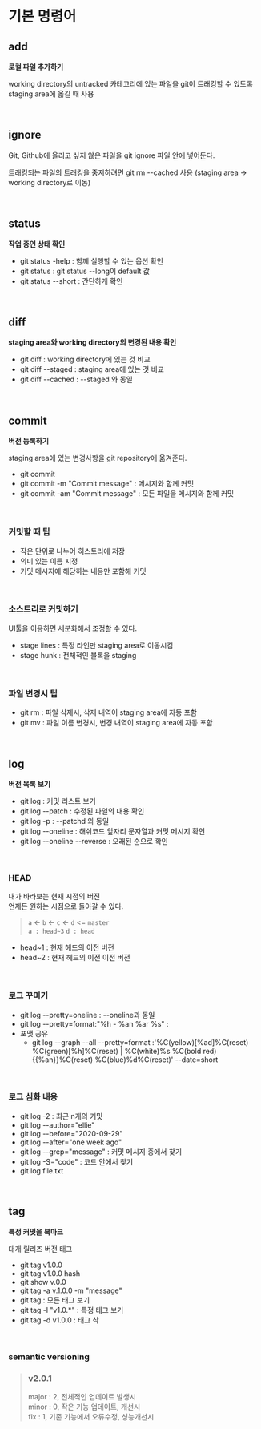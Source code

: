 # 기본 명령어

## add
<strong>로컬 파일 추가하기</strong> <br>

working directory의 untracked 카테고리에 있는 파일을 git이 트래킹할 수 있도록 
staging area에 옮길 때 사용

<br>

## ignore
Git, Github에 올리고 싶지 않은 파일을 git ignore 파일 안에 넣어둔다. <br>

트래킹되는 파일의 트래킹을 중지하려면 git rm --cached 사용 (staging area -> working directory로 이동)

<br>

## status
<strong>작업 중인 상태 확인</strong>
* git status -help : 함께 실행할 수 있는 옵션 확인<br>
* git status : git status --long이 default 값  
* git status --short : 간단하게 확인

<br>

## diff
<strong>staging area와 working directory의 변경된 내용 확인</strong>
* git diff : working directory에 있는 것 비교 
* git diff --staged : staging area에 있는 것 비교
* git diff --cached : --staged 와 동일 

<br>

## commit
<strong>버전 등록하기</strong> <br>

staging area에 있는 변경사항을 git repository에 옮겨준다.
* git commit 
* git commit -m "Commit message" : 메시지와 함께 커밋
* git commit -am "Commit message" : 모든 파일을 메시지와 함께 커밋

<br>

### <strong>커밋할 때 팁</strong> <br>
* 작은 단위로 나누어 히스토리에 저장 
* 의미 있는 이름 지정
* 커밋 메시지에 해당하는 내용만 포함해 커밋

<br>

### 소스트리로 커밋하기
UI툴을 이용하면 세분화해서 조정할 수 있다.
* stage lines : 특정 라인만 staging area로 이동시킴
* stage hunk : 전체적인 블록을 staging 

<br>

### 파일 변경시 팁
* git rm : 파일 삭제시, 삭제 내역이 staging area에 자동 포함 
* git mv : 파일 이름 변경시, 변경 내역이 staging area에 자동 포함 

<br>

## log
<strong>버전 목록 보기</strong>

* git log : 커밋 리스트 보기
* git log --patch : 수정된 파일의 내용 확인
* git log -p : --patchd 와 동일  
* git log --oneline : 해쉬코드 앞자리 문자열과 커밋 메시지 확인
* git log --oneline --reverse : 오래된 순으로 확인

<br>

### HEAD 
내가 바라보는 현재 시점의 버전 <br>
언제든 원하는 시점으로 돌아갈 수 있다.

> `a` <- `b` <- `c` <- `d` <= `master`<br>
> `a : head~3`   `d : head`
 
* head~1 : 현재 헤드의 이전 버전
* head~2 : 현재 헤드의 이전 이전 버전

<br>

### 로그 꾸미기
* git log --pretty=oneline : --oneline과 동일
* git log --pretty=format:"%h - %an %ar %s" : 
* 포맷 공유
  * git log --graph --all --pretty=format :'%C(yellow)[%ad]%C(reset) %C(green)[%h]%C(reset) | %C(white)%s %C(bold red){{%an}}%C(reset) %C(blue)%d%C(reset)' --date=short

<br>

### 로그 심화 내용
* git log -2 : 최근 n개의 커밋 
* git log --author="ellie"
* git log --before="2020-09-29"
* git log --after="one week ago"
* git log --grep="message" : 커밋 메시지 중에서 찾기 
* git log -S="code" : 코드 안에서 찾기 
* git log file.txt

<br>

## tag
<strong>특정 커밋을 북마크</strong> <br>

대개 릴리즈 버전 태그

* git tag v1.0.0  
* git tag v1.0.0 hash  
* git show v.0.0  
* git tag -a v.1.0.0 -m "message" 
* git tag : 모든 태그 보기
* git tag -l "v1.0.*" : 특정 태그 보기
* git tag -d v1.0.0 : 태그 삭

<br>

### semantic versioning
> ### v2.0.1<br>
> major : 2, 전체적인 업데이트 발생시<br>
> minor : 0, 작은 기능 업데이트, 개선시<br>
> fix : 1, 기존 기능에서 오류수정, 성능개선시